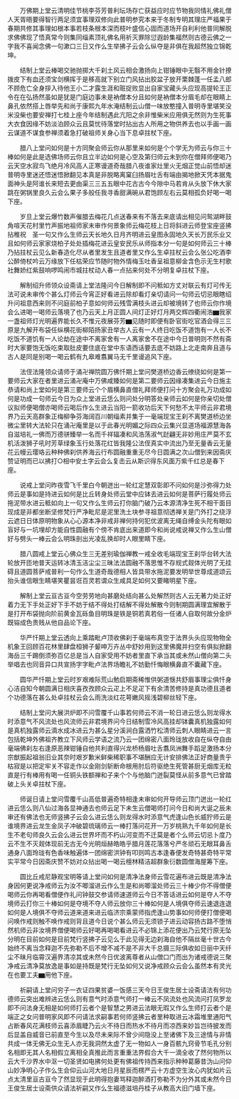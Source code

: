 <!-- { "loadSidebar": true } -->
　　万佛期上堂云清明佳节桃李芬芳普利坛场存亡获益应时应节物我同情礼佛礼僧人天胥晤要得智行两足须宜事理双修向此普明参究本来于冬制专明其理庄严福果于春期共修其事理如根本事若枝条根本深而枝叶盛信心固而道场开自利利他普同解脱求佛佛现了悟真常今则集同缁素顶礼佛名用祈灭罪除愆遐龄集福然则古德云佛之一字我不喜闻念佛一句漱口三日又作么生举拂子云会么纵夺是非俱在我超然独立锦乾坤。

　　结制上堂云棒喝交驰抛掷大千刹土风云相会激扬向上钳锤眼中无翳不用金针撩拨皮下有血还须宝剑横挥于是移高就下别立门风拈出胶盆子放开栗棘蓬一任孟八郎不顾危亡全身拶入待他王小二才露生涯和赃捉败显出自家宝藏头头应现高提轮王正令在在弘扬然虽如是犹是门庭边事未是衲僧本分且如何是衲僧本分眉毛却在眼睛上鼻孔依然搭上唇举先和尚于康熙九年水淹结制云山僧一味放憨撞入普明寺里堪笑没米没柴也要安禅打七桂上座今年结制遇此亢阳之余非惟柴米应用俱无然则为生死事大衣食因缘不妨淡泊顾众云且莫忧待落堂时拈出古人所用之物供养去也以手画一画云谋道不谋食参禅须着急打破祖师关身心当下息卓拄杖下座。

　　腊八上堂问如何是十方同聚会师云你从那里来如何是个个学无为师云与你三十棒如何是此是选佛场师云你且立半边如何是心空及第归师云未到你在僧拜师便喝乃云天空水寂鸟飞绝月冷风高人正寒谩道奇哉腊八夜谁家灶里火无烟正觉山前悟却迷普明寺里迷还悟迷悟掀翻见本真是非脱略离窠臼扬眉吐舌有端由揭地掀天凭本据鬼面神头是阿谁长来短去更由渠三三五五眼中花古古今今隙中马若肯从头放下休大家跳在粥锅里良久云会么果子多般任我寻香甜满碗从君饱顾左右云莫相孤负好喝一喝下座。

　　岁旦上堂云爆竹数声催腊去梅花几点送春来有不落去来底请出相见问鸳湖畔鼓角喧天花村里竹声振地祖师家未审作何景象师云梅花枝上日将斜进云师登宝座竖拂拈椎祝　圣一句又作么生师云天长地久日月齐明进云皇图永固地久天长万民乐业又且如何师云家家烧柏子处处插梅花进云皇安民乐从师指本分一句是如何师云三十棒乃拈拄杖云见么新春造化尽从者里发生且道者里又作么生卓拄杖云会么张公吃酒李公醉倚杖吟云万缘放下任枯荣应节随时物外情梅玉吐香呈祖意柳金含色示无生村歌社舞娇红紫鼓响啰鸣闹市城拄杖动人春一点拈来何处不分明复卓拄杖下座。

　　解制绍升师领众设斋请上堂法隆问今日解制即不问秪如方丈对联云有灯可传无法可说未审传个甚么灯师云今宵正好看进云除却看灯亲切请问一句师云切忌眼瞎绍升问祖意西来则不问庭前柏子意如何师云残雪满枝头进云却被境转了也师云你作境会么进喝一喝师云落境了也乃云天上月正圆人间灯正好灯月两交辉四衢闹浩▆我家一盏祖师灯光明遍界能长久不惟元夜展芬芳▆见随时即便有卧官街吃官酒会得三三原是九解开布袋任纵横花街柳陌扬家丑举古人云有一人终日吃饭不道饱有一人长不吃饭不道饥有一人论劫在途中不离家舍有一人离家舍不在途中今日普明则不然有斋时大家要饱无饭吃束取肚皮要住底在堂中东语西话要去底不妨路上北走南奔且道与古人是同是别喝一喝云鹤有九皋难翥翼马无千里谩追风下座。

　　法侄法隆领众请师于涌卍禅院圆万佛忏期上堂问樊道桥边香云缭绕如何是第一要师云大家在者里进云涌卍庵中万佛咸臻如何是第二要师云因缘凑集进云今日施主恭请和尚上堂如何是第三要师云个个眉横鼻直僧礼拜师便打问十方聚会礼万功成如何是功成一句师云今日为众上堂进云恁么则问处分明答处亲师云如何是你亲切处僧议拟师便喝僧亦喝师云喝后作么生进云当阳一箭收功后天下何愁不太平师云非君境界乃云天高群象正梅柳争芬海阔百川朝缁素并集于一毫端现宝王刹不离樊道桥边坐微尘里转大法轮只在涌卍庵里是以于此春光明媚之际四众云集兴显道场福源慧海各自滋培礼一佛而万德骈臻举一名而千祥辐凑和风浩荡淑气跹翩无非妙用庄严莫不玄机活泼狮子吼时芳草绿象玉行处落花红皆我隆公法侄真实中流出乃至无量香云无量花云幔云璎珞云种种佛刹供养海云行布圆融重重无尽今日圆满之次山僧到来因斋庆赞证明而已以拂打○相中安土字云会么复击云从斯识得东风面万紫千红总是春下座。

　　说戒上堂问昨夜雪飞千里白今朝迸出一轮红定慧双彰即不问如何是沙弥得力处师云是事如是持进云如何是比丘转身处师云堂中应钵去进云如何是菩萨行履处师云拖泥带水进云秪如向上一句又作么生师云打你脑门破乃云本源清净生死不相干面目现成是非都坐断坚修梵行严净毗尼是泥里洗土块参寻祖意彻透禅关是门外打之绕浮云遮日日体原明物象从心心源本净非戒非禅何持何犯优波离无绳自缚金头陀有眼如盲好与一坑埋却方能自性圆融有个傍不肯底出来道即今和尚说戒说禅又作么生山僧好与劈头一棒云会么明珠剖出光凌乱换却时人眼里睛下座。

　　腊八圆戒上堂云心佛众生三无差别瑜伽禅教一戒全收毛端现宝王刹华台转大法轮放开匝地普天运转冰清玉洁尘尘三昧法法圆融不落思惟不存规式觌体光明了无挂碍且道圆菩萨戒普利一句作么生道奇哉德相人皆具带水拖泥要发明举世尊成道颂云抬头谁信眼生睛堪笑瞿昙诳百灵若谓众生咸具足如何又要睹明星下座。

　　解制上堂云亘古亘今空劳劳地向甚磨处结向甚么处解然则古人云无著力处正好着力无下手处正好下手不妨于结不得处打结解不得处解散今则制期圆满理宜解散于是打开布袋抛向阶前黄金瓦砾鱼目明珠是铁是铜若真若俗一任诸人自取何故分金炉既镕成色贵贱从他自品论下座。

　　华严忏期上堂云透向上乘踏毗卢顶收佛刹于毫端布真空于法界头头应现物物全机象王回顾百花林里肆盘桓狮子颦呻万卉丛中舒妙用到这里佛魔并扫空有俱拟掀翻海岳三千踢倒须弥百亿总是当人自家受用不妨者里直下承当其或未然山僧向第二头举唱去也同音异口共宣扬字字毗卢法界场瞻礼不妨勤忏悔眼横鼻直不囊藏下座。

　　圆华严忏期上堂云时岁艰难际荒山勉启期斋稀惟供粥道惬共舒眉事理尘俱忏身心洁自知今朝圆满日相庆喜孜孜顾众云疋上不足疋下有余清苦修持是真功德且道者个功德落在甚么处卓拄杖云会么雨洗淡红花萼嫩风摇浅碧柳丝轻下座。

　　结制上堂问大展洪炉即不问雪覆千山事若何师云不消一轮日进云恁么则龙得水时添意气不风流处也风流师云非君境界问今日结制雪冷风高挂却钵囊真机独露如何是真机独露师云滴水成冰进云为甚么星分溪涧白露洒竹松清师云刺人眼睛进云一言包括乾坤外佛祖齐教立下风师云学语之流乃云一团绵密八面玲珑放收自在纵夺自由毫端佛刹左右逢原恶辣钳锤自他共利直得兴龙桥杨眉吐舌翥凤洲舞手蹈足激扬本分宗猷振起祖翁旧业其奈时艰岁歉米鲜柴稀职事不堪酬应无计安排佛法正好商量贵乎枯寂是以把定牢关不容走作以金刚剑斩断命根用肘后符驱绝生死管甚厨无烟库无粒直是行有棒用有喝一任铜头铁额禅和子来个个与他脑门迸裂莫怪从前多意气已曾踏破上头关卓拄杖下座。

　　师诞日请上堂问雪覆千山高低普遍奇特相逢未审如何开导师云顶门迸出一轮红进云恁么则八仙过海各显神通去也师云足下未生云僧喝师打问今日和尚大诞之辰未审还有佛法也无师竖拂子云会么进云恁么则龙得水时添意气虎逢山色长威狞师云是谁境界进云龙生金凤子冲破碧琉璃师云一棒打落问花开一万岁桃熟九千年如何是长生不老句师良久云会么进云世界坏而不朽山河变而不迁莫是者个么师云切忌卜度乃云不生不灭觌体现前无古无今光明烜赫皓皓乎腊月莲花落落兮严冬顽石无眼耳鼻舌通身八面玲珑有色香味触遍体一团绵密洪钟有叩则鸣古本逢春便发奇特甚奇特平常实平常今日因斋庆赞不妨对众拈出喝一喝云檀林精洁超群象衍数圆僧海屋筹下座。

　　圆比丘戒尼静观宝明等请上堂问如何是清净法身师云雪花遍布进云既是清净法身因何更说净戒师云为汝不唧溜进云作么生是和尚唧溜处师云三十棒少你不得僧便喝师云你再喝看僧便作礼问钟鼓交参请师速道师云今日不答话进云如何是夺人不夺境师云打你三十棒如何是夺境不夺人师云放你三十棒如何是人境俱夺师云速退连退如何是人境俱不夺师云道来道来进云临济宗乘蒙师指虎逢山势事如何师便打僧便喝问唤作戒则触不唤作戒则背且道今日说个甚么师云无须锁子进云动容扬古路不堕悄然机师云非汝境界僧便喝师云好喝再喝喝看进云不必锦上添花便出乃云梵行原无坠分明在目前如何是目前梵行竖拂子云见么于此见得无边刹海自他不隔丝毫十世古今始终不离当念释迦不先弥勒不后不增不减不是不非大千总摄三际俱收如日丽中天纤尘不昧月临霄汉遍界清凉其或未然今日优波离尊者从山僧口门而出为诸戒德说三聚净戒云清净莫放逸是事如是持既是梵行无坠如何又说净戒顾众云会么虽然本有灵光在也要工夫▆用他下座。

　　祈嗣请上堂问穷子一衣证四果贫婆一饭感三天今日王俊生居士设斋请法有何功德师云突出难辨进云恁么则有意气时添意气师打一棒云不凤流处也风流问打凤罗龙即不问法身无相是如何师打云者个是智慧之男进云法眼无瑕又作么生师打云者个是端正之女问普明家风即不问请法求嗣事若何师竖拂云者里种取进云冰霜堆里通阳气占断春风花满枝师云喜添眉睫乃云火不待日而热水不待月而凉西来妙旨岂待披发而后显盖自威音已前直至今生以及尽未来际不曾少间隐没上至诸佛下及三途情与非情共成一体无佛无众生无人亦无我洞然太虚了无一物如人一身百骸九窍骨节毛孔分别名相即无其人名相假立离相全真推此而言重重法界假合大千一滴全收了然何物所以云大千沙界水中沤一切圣贤如电拂何处更有佛祖传持西来指示种种葛藤昔沩山问仰山妙净明心子作么生会仰云山河大地日月星辰而楞严云十方虚空生汝心内犹如片云点太清里亘古亘今了然显现于此明得抱妻骂释迦醉酒打弥勒不为分外其或未然今日王俊生居士设斋供众请法祈嗣又作么生福德滋培丹桂子从教高大旧门墙下座。


